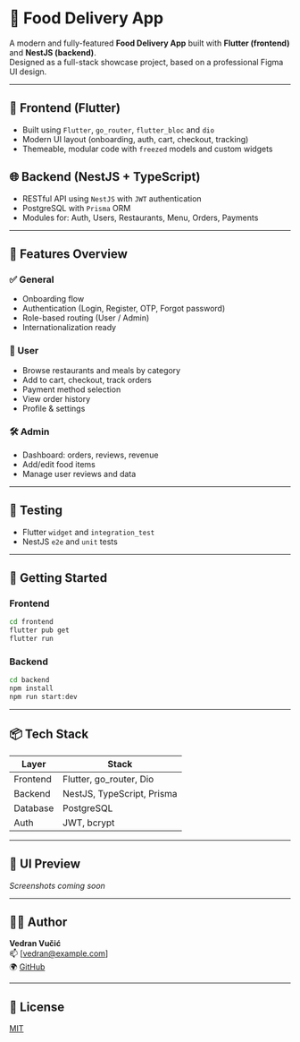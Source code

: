 # 🍔 Food Delivery App

A modern and fully-featured **Food Delivery App** built with **Flutter (frontend)** and **NestJS (backend)**.  
Designed as a full-stack showcase project, based on a professional Figma UI design.

---

## 📱 Frontend (Flutter)

- Built using `Flutter`, `go_router`, `flutter_bloc` and `dio`
- Modern UI layout (onboarding, auth, cart, checkout, tracking)
- Themeable, modular code with `freezed` models and custom widgets

## 🌐 Backend (NestJS + TypeScript)

- RESTful API using `NestJS` with `JWT` authentication
- PostgreSQL with `Prisma` ORM
- Modules for: Auth, Users, Restaurants, Menu, Orders, Payments

---

## 🧠 Features Overview

### ✅ General

- Onboarding flow
- Authentication (Login, Register, OTP, Forgot password)
- Role-based routing (User / Admin)
- Internationalization ready

### 🍴 User

- Browse restaurants and meals by category
- Add to cart, checkout, track orders
- Payment method selection
- View order history
- Profile & settings

### 🛠️ Admin

- Dashboard: orders, reviews, revenue
- Add/edit food items
- Manage user reviews and data

---

## 🧪 Testing

- Flutter `widget` and `integration_test`
- NestJS `e2e` and `unit` tests

---

## 🚀 Getting Started

### Frontend

```bash
cd frontend
flutter pub get
flutter run
```

### Backend

```bash
cd backend
npm install
npm run start:dev
```

---

## 📦 Tech Stack

| Layer    | Stack                      |
| -------- | -------------------------- |
| Frontend | Flutter, go_router, Dio    |
| Backend  | NestJS, TypeScript, Prisma |
| Database | PostgreSQL                 |
| Auth     | JWT, bcrypt                |

---

## 📸 UI Preview

_Screenshots coming soon_

---

## 🧑‍💻 Author

**Vedran Vučić**  
📫 [vedran@example.com]  
🌍 [GitHub](https://github.com/vedran77)

---

## 📄 License

[MIT](LICENSE)
